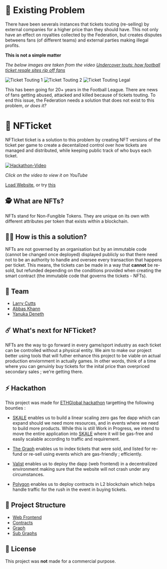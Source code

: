 # 🤔 Existing Problem

There have been severals instances that tickets touting (re-selling) by external companies for a higher price than they should have. This not only have an effect on royalties collected by the Federation, but creates disputes betweens fans (of different teams) and external parties making illegal profits.

**This is not a simple matter**

*The below images are taken from the video [Undercover touts: how football ticket resale sites rip off fans](https://www.youtube.com/watch?v=NncEsk-xm5Y)*

![Ticket Touting 1](https://i.imgur.com/fY5ENmgm.png "Ticket Touting")
![Ticket Touting 2](https://i.imgur.com/MJD6UtWm.png "Ticket Touting")
![Ticket Touting Legal](https://i.imgur.com/V1AWweal.png "Ticket Touting Legal")

This has been going for 20+ years in the Football League. There are news of fans getting abused, attacked and killed because of tickets touting. To end this issue, the Federation needs a solution that does not exist to this problem, *or does it?*


# 🥳 NFTicket

NFTicket ticket is a solution to this problem by creating NFT versions of the ticket per game to create a decentalized control over how tickets are managed and distributed, while keeping public track of who buys each ticket.

[![Hackathon-Video](https://media.giphy.com/media/FQMVedBETa0dVfCB7D/giphy.gif)](https://www.youtube.com/watch?v=MY-cvrlX3ao "Hackathon Video")

*Click on the video to view it on YouTube*

[Load Website](https://bafybeifclndlmnvrfqoewlxbgwdp2ybcxvvmlg2rgnyvz4nm2w5jay2vum.ipfs.gateway.valist.io/), or try [this](https://nft-ticket.vercel.app/)

## 🕵️ What are NFTs?

NFTs stand for Non-Fungible Tokens. They are unique on its own with different attributes per token that exists within a blockchain.

## 👨‍🔬 How is this a solution?

NFTs are not governed by an organisation but by an immutable code (cannot be changed once deployed) displayed publicly so that there need not to be an authority to handle and oversee every transaction that happens per ticket. This means, the tickets can be made in a way that **cannot** be re-sold, but refunded depending on the conditions provided when creating the smart contract (the immutable code that governs the tickets - NFTs).

## 👊 Team

- [Larry Cutts](https://github.com/ljcutts)
- [Abbas Khann](https://github.com/Abbas-Khann)
- [Yanuka Deneth](https://github.com/yanukadeneth99)

## ☄️ What's next for NFTicket?

NFTs are the way to go forward in every game/sport industry as each ticket can be controlled without a physical entity. We aim to make our project better using tools that will futher enhance this project to be viable on actual production enviornment in actually games. 
In other words, think of a time where you can genuinly buy tickets for the inital price than overpriced secondary sales ; we're getting there.

## ⚡ Hackathon

This project was made for [ETHGlobal hackathon](https://online.ethglobal.com/) targetting the following bounties :

- [SKALE](https://skale.space/) enables us to build a linear scaling zero gas fee dapp which can expand should we need more resources, and in events where we need to build more products. While this is still Work in Progress, we intend to move the entire application into [SKALE](https://skale.space/) where it will be gas-free and easily scalable according to traffic and requirement.

- [The Graph](https://thegraph.com/en/) enables us to index tickets that were sold, and listed for re-fund or re-sell using events which are gas-friendly ; efficiently.

- [Valist](https://www.valist.io/) enables us to deploy the dapp (web frontend) in a decentralized environment making sure that the website will not crash under any circumstances.

- [Polygon](https://polygon.technology/) enables us to deploy contracts in L2 blockchain which helps handle traffic for the rush in the event in buying tickets. 

## 🔩 Project Structure

- [Web Frontend](/frontend)
- [Contracts](/deployments)
- [Graph](/graph-node)
- [Sub Graphs](/subgraphs)

## 🚫 License 

This project was **not** made for a commercial purpose.